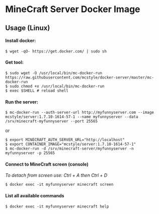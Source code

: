 # MineCraft Server Docker Image

## Usage (Linux)

####  Install docker:

    $ wget -qO- https://get.docker.com/ | sudo sh

####  Get tool:

    $ sudo wget -O /usr/local/bin/mc-docker-run https://raw.githubusercontent.com/mcstyle/docker-server/master/mc-docker-run
    $ sudo chmod +x /usr/local/bin/mc-docker-run
    $ exec $SHELL # reload shell

####  Run the server:
    
    $ mc-docker-run --auth-server-url http://myfunnyserver.com --image mcstyle/server:1.7.10-1614-57-1 --name myfunnyserver --data /srv/minecraft-myfunnyserver --port 25565
    
  or
    
    $ export MINECRAFT_AUTH_SERVER_URL="http://localhost"
    $ export CONTAINER_IMAGE="mcstyle/server:1.7.10-1614-57-1"
    $ mc-docker-run -d /srv/minecraft-server/myfunnyserver -n myfunnyserver -p 25565


#### Connect to MineCraft screen (console)

*To detach from screen use: Ctrl + A then Ctrl + D*
 
    $ docker exec -it myfunnyserver minecraft screen
    
#### List all available commands
    $ docker exec -it myfunnyserver minecraft help
